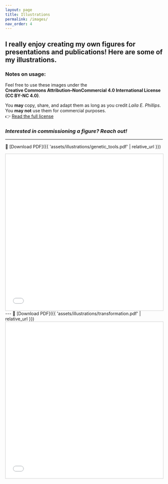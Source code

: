 ```yaml
---
layout: page
title: Illustrations
permalink: /images/
nav_order: 4
---
```

## I really enjoy creating my own figures for presentations and publications! Here are some of my illustrations.

### Notes on usage:
Feel free to use these images under the  
**Creative Commons Attribution–NonCommercial 4.0 International License (CC BY-NC 4.0)**.

You **may** copy, share, and adapt them as long as you credit _Laila E. Phillips_.  
You **may not** use them for commercial purposes.  
👉 [Read the full license](https://creativecommons.org/licenses/by-nc/4.0/)

### _Interested in commissioning a figure? Reach out!_
---
📄 [Download PDF]({{ 'assets/illustrations/genetic_tools.pdf' | relative_url }})  
<iframe src="{{ 'assets/illustrations/genetic_tools.pdf' | relative_url }}" width="100%" height="500px" style="border: 1px solid #ccc;"></iframe>
---
📄 [Download PDF]({{ 'assets/illustrations/transformation.pdf' | relative_url }})  
<iframe src="{{ 'assets/illustrations/transformation.pdf' | relative_url }}" width="100%" height="500px" style="border: 1px solid #ccc;"></iframe>
